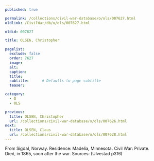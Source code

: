```yaml
---
published: true

permalink: /collections/civil-war-database/o/ols/007627.html
oldlink: /CivilWar/db/o/ols/007627.html

oldid: 007627

title: OLSEN, Christopher

pagelist:
  exclude: false
  order: 7627
  image: 
  alt:
  caption:
  title:
  subtitle:      # Defaults to page subtitle
  teaser:

category: 
  - O 
  - OLS

previous:
  title: OLSEN, Christopher
  url: /collections/civil-war-database/o/ols/007626.html  
next:
  title: OLSEN, Claus
  url: /collections/civil-war-database/o/ols/007628.html   
---
```

From Sigdal, Norway. Residence: Madelia, Minnesota. Civil War: Private. Died, in 1865, soon after the war. Sources: (Ulvestad p316)